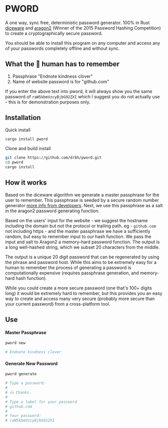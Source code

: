 # PWORD

A one way, sync free, deterministic password generator. 100% in Rust [diceware](https://en.wikipedia.org/wiki/Diceware) and [aragon2](https://en.wikipedia.org/wiki/Argon2) (Winner of the 2015 Password Hashing Competition)
 to create a cryptographically secure password.

You should be able to install this program on any computer and access any of your passwords completely offline and without sync.

## What the 🧠 human has to remember 

1. Passphrase "Endnote kindness clover"
2. Name of website password is for "github.com"

If you enter the above text into pword, it will always show you the same password of `raW5kbmVzcyBjbG92ZXI` which I suggest you do not actually use - this is for demonstration purposes only. 

## Installation

Quick install
```bash
cargo install pword
```


Clone and build install
```bash
git clone https://github.com/drbh/pword.git
cd pword
cargo install 
```

## How it works

Based on the diceware algorithm we generate a master passphrase for the user to remember. This passphrase is seeded by a secure random number generator [more info from developers](https://gitlab.com/timvisee/chbs). Next, we use this passphrase as a salt in the aragon2 password generating function. 

Based on the users' input for the website - we suggest the hostname including the domain but not the protocol or trailing path. eg - `github.com` not including https - and the master passphrase we have a sufficiently random, but easy to remember input to our hash function. We pass the input and salt to Aragon2 a memory-hard password function. The output is a long well-hashed string, which we subset 20 characters from the middle.

The output is a unique 20 digit password that can be regenerated by using the phrase and password host. While this aims to be extremely easy for a human to remember the process of generating a password is computationally expensive (requires passphrase generation, and memory-hard hash function).

While you could create a more secure password (one that's 100+ digits long) it would be extremely hard to remember, but this provides you an easy way to create and access many very secure (probably more secure than your current password) from a cross-platform tool.

## Use

#### Master Passphrase

```bash
pword new

# Endnote kindness clover
```

#### Generate New Password

```bash
pword generate

# Type a password: 
# 
# 👍 thanks.
# 
# Type a label for your password
# github.com
# 
# Your password:
# raW5kbmVzcyBjbG92ZXI

```


